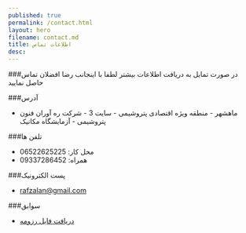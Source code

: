 ```yaml
---
published: true
permalink: /contact.html
layout: hero
filename: contact.md
title: اطلاعات تماس
desc: 
---
```


###در صورت تمایل به دریافت اطلاعات بیشتر لطفا با اینجانب رضا افضلان تماس حاصل نمایید

###آدرس

 - ماهشهر - منطقه ویژه اقتصادی پتروشیمی - سایت 3 - شرکت ره آوران فنون پتروشیمی - آزمایشگاه مکانیک

###تلفن ها

- محل کار: 06522625225
- همراه: 09337286452

###پست الکترونیک

- rafzalan@gmail.com

###سوابق

- [دریافت فایل رزومه](/assets/pdf/resume.pdf)